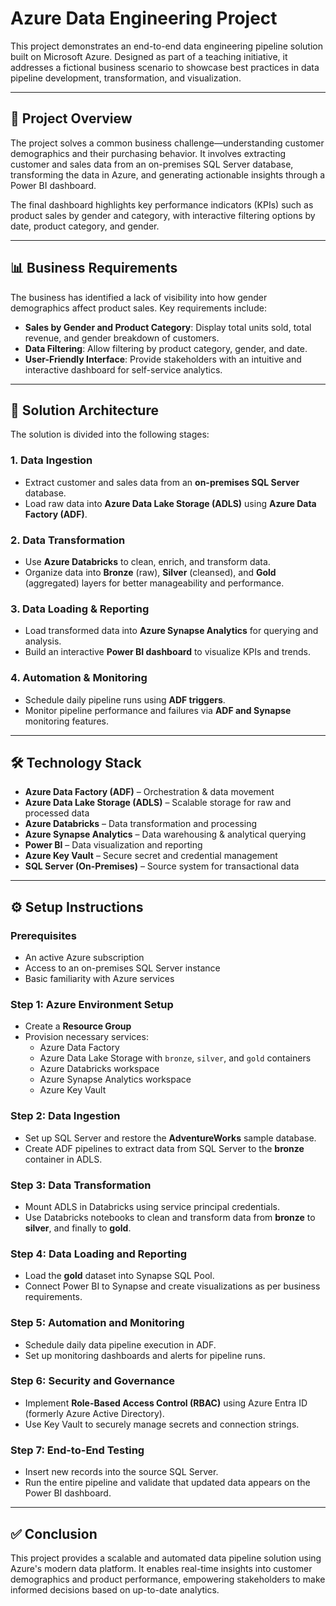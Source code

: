 # Azure Data Engineering Project

This project demonstrates an end-to-end data engineering pipeline solution built on Microsoft Azure. Designed as part of a teaching initiative, it addresses a fictional business scenario to showcase best practices in data pipeline development, transformation, and visualization.

---

## 📌 Project Overview

The project solves a common business challenge—understanding customer demographics and their purchasing behavior. It involves extracting customer and sales data from an on-premises SQL Server database, transforming the data in Azure, and generating actionable insights through a Power BI dashboard.

The final dashboard highlights key performance indicators (KPIs) such as product sales by gender and category, with interactive filtering options by date, product category, and gender.

---

## 📊 Business Requirements

The business has identified a lack of visibility into how gender demographics affect product sales. Key requirements include:

- **Sales by Gender and Product Category**: Display total units sold, total revenue, and gender breakdown of customers.
- **Data Filtering**: Allow filtering by product category, gender, and date.
- **User-Friendly Interface**: Provide stakeholders with an intuitive and interactive dashboard for self-service analytics.

---

## 🧩 Solution Architecture

The solution is divided into the following stages:

### 1. Data Ingestion
- Extract customer and sales data from an **on-premises SQL Server** database.
- Load raw data into **Azure Data Lake Storage (ADLS)** using **Azure Data Factory (ADF)**.

### 2. Data Transformation
- Use **Azure Databricks** to clean, enrich, and transform data.
- Organize data into **Bronze** (raw), **Silver** (cleansed), and **Gold** (aggregated) layers for better manageability and performance.

### 3. Data Loading & Reporting
- Load transformed data into **Azure Synapse Analytics** for querying and analysis.
- Build an interactive **Power BI dashboard** to visualize KPIs and trends.

### 4. Automation & Monitoring
- Schedule daily pipeline runs using **ADF triggers**.
- Monitor pipeline performance and failures via **ADF and Synapse** monitoring features.

---

## 🛠️ Technology Stack

- **Azure Data Factory (ADF)** – Orchestration & data movement  
- **Azure Data Lake Storage (ADLS)** – Scalable storage for raw and processed data  
- **Azure Databricks** – Data transformation and processing  
- **Azure Synapse Analytics** – Data warehousing & analytical querying  
- **Power BI** – Data visualization and reporting  
- **Azure Key Vault** – Secure secret and credential management  
- **SQL Server (On-Premises)** – Source system for transactional data

---

## ⚙️ Setup Instructions

### Prerequisites

- An active Azure subscription  
- Access to an on-premises SQL Server instance  
- Basic familiarity with Azure services

### Step 1: Azure Environment Setup

- Create a **Resource Group**
- Provision necessary services:
  - Azure Data Factory
  - Azure Data Lake Storage with `bronze`, `silver`, and `gold` containers
  - Azure Databricks workspace
  - Azure Synapse Analytics workspace
  - Azure Key Vault

### Step 2: Data Ingestion

- Set up SQL Server and restore the **AdventureWorks** sample database.
- Create ADF pipelines to extract data from SQL Server to the **bronze** container in ADLS.

### Step 3: Data Transformation

- Mount ADLS in Databricks using service principal credentials.
- Use Databricks notebooks to clean and transform data from **bronze** to **silver**, and finally to **gold**.

### Step 4: Data Loading and Reporting

- Load the **gold** dataset into Synapse SQL Pool.
- Connect Power BI to Synapse and create visualizations as per business requirements.

### Step 5: Automation and Monitoring

- Schedule daily data pipeline execution in ADF.
- Set up monitoring dashboards and alerts for pipeline runs.

### Step 6: Security and Governance

- Implement **Role-Based Access Control (RBAC)** using Azure Entra ID (formerly Azure Active Directory).
- Use Key Vault to securely manage secrets and connection strings.

### Step 7: End-to-End Testing

- Insert new records into the source SQL Server.
- Run the entire pipeline and validate that updated data appears on the Power BI dashboard.

---

## ✅ Conclusion

This project provides a scalable and automated data pipeline solution using Azure's modern data platform. It enables real-time insights into customer demographics and product performance, empowering stakeholders to make informed decisions based on up-to-date analytics.

